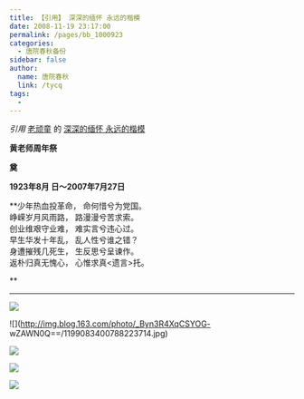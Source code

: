 ```yaml
---
title: 【引用】 深深的缅怀 永远的楷模
date: 2008-11-19 23:17:00
permalink: /pages/bb_1000923
categories: 
  - 唐院春秋备份
sidebar: false
author: 
  name: 唐院春秋
  link: /tycq
tags: 
  - 
---
```


_引用_ [老顽童](http://epei1008.blog.163.com/) 的 [深深的缅怀
永远的楷模](http://epei1008.blog.163.com/blog/static/235248602008626112810279)  


**黄老师周年祭**

**奠**

**1923年8月 日～2007年7月27日**

**少年热血投革命， 命何惜兮为党国。  
峥嵘岁月风雨路， 路漫漫兮苦求索。  
创业维艰守业难， 难实言兮违心过。  
早生华发十年乱， 乱人性兮谁之错？  
身遭摧残几死生， 生反思兮呈谏作。  
返朴归真无愧心， 心惟求真<遗言>托。  

**  
  
---  
  
![](http://img.blog.163.com/photo/0SfqJMx_neX2TeNSAJhTSw==/4510636501788779942.jpg)

![](http://img.blog.163.com/photo/_Byn3R4XqCSYOG-
wZAWN0Q==/1199083400788223714.jpg)

![](http://img.blog.163.com/photo/F4qOMULN2x3vzAJUhhASBA==/2326672157491053509.jpg)

![](http://img.blog.163.com/photo/LbivGp_G6LNvBXzHF54E-w==/1203305525438608136.jpg)

![](http://img.blog.163.com/photo/fgKFXABPFxvpqLrf2GiU3w==/4577909021222834372.jpg)